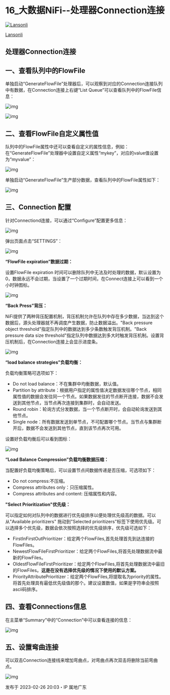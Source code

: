 # 16_大数据NiFi--处理器Connection连接

[![Lansonli](https://picx.zhimg.com/v2-a21621b28f2fb5ef77d23387fdced39e_l.jpg?source=172ae18b)](https://www.zhihu.com/people/lanson-92-34)

[Lansonli](https://www.zhihu.com/people/lanson-92-34)



## **处理器Connection连接**

## **一、查看队列中的FlowFile**

单独启动“GenerateFlowFile”处理器后，可以观察到对应的Connection连接队列中有数据，在Connection连接上右键“List Queue”可以查看队列中的FlowFile信息：

![img](https://pic1.zhimg.com/80/v2-2bb87800fc0369f6dd4891ba61f12fbc_1440w.webp)



![img](https://pic1.zhimg.com/80/v2-170a493e601c8a12b4e5df8843fd1ea0_1440w.webp)



## **二、查看FlowFile自定义属性值**

队列中的FlowFile属性中还可以查看自定义的属性信息，例如：在“GenerateFlowFile”处理器中设置自定义属性“mykey”，对应的value值设置为“myvalue”：

![img](https://pic2.zhimg.com/80/v2-7acc9292dd19aae73b2c465bccdb8b61_1440w.webp)

单独启动“GenerateFlowFile”生产部分数据，查看队列中的FlowFile属性如下：

![img](https://pic1.zhimg.com/80/v2-2bb5bab37cbaae93f0e13698f6c7f45c_1440w.webp)

## **三、Connection 配置**

针对Connectiond连接，可以通过“Configure”配置更多信息：

![img](https://pic1.zhimg.com/80/v2-8c972a45ec69ecabe1cd195c7f2fd13c_1440w.webp)

弹出页面点击“SETTINGS”：

![img](https://pic4.zhimg.com/80/v2-de80e78760d08f8e120b2cf8333fc73f_1440w.webp)

**“FlowFile expiration”数据过期：**

设置FlowFile expiration 时间可以删除队列中无法及时处理的数据，默认设置为0，数据永远不会过期，当设置了一个过期时间，在Connect连接上可以看到一个小时钟图标。

![img](https://pic4.zhimg.com/80/v2-d8acc2745ab461a251f11d489ddb43c3_1440w.webp)

**“Back Press”背压：**

NiFi提供了两种背压配置机制，背压机制允许在队列中存在多少数据，当达到这个数据后，源头处理器就不再调度产生数据，防止数据溢出。"Back pressure object threshold"指定队列中的数据达到多少条数触发背压机制。"Back pressure data size threshold"指定队列中数据达到多大时触发背压机制。设置背压机制后，在Connection连接上会显示进度条。

![img](https://pic3.zhimg.com/80/v2-c6a0950fb6ab92c62e7a0fe1b5521c66_1440w.webp)

**“load balance strategies”负载均衡：**

负载均衡策略可选项如下：

- Do not load balance：不在集群中均衡数据，默认值。
- Partition by attribute：根据用户指定的属性值决定数据发往哪个节点，相同属性值的数据会发往同一个节点。如果数据发往的节点断开连接，数据不会发送到其他节点，当节点再次连接到集群时，会自动发送。
- Round robin：轮询方式分发数据，当一个节点断开时，会自动轮询发送到其他节点。
- Single node：所有数据发送到单节点，不可配置哪个节点。当节点与集群断开后，数据不会发送到其他节点，直到该节点再次可用。

设置好负载均衡后可以看到图标：

![img](https://pic1.zhimg.com/80/v2-18710c0d62b77b255d61d9154302b60c_1440w.webp)

**“Load Balance Compression”负载均衡数据压缩：**

当配置好负载均衡策略后，可以设置节点间数据传递是否压缩，可选项如下：

- Do not compress:不压缩。
- Compress attributes only：只压缩属性。
- Compress attributes and content: 压缩属性和内容。

**"Select Prioritization"优先级：**

可以指定如何对队列中的数据进行优先级排序以便处理优先级高的数据。可以从"Available prioritizers" 拖动到"Selected prioritizers"标签下使用优先级。可以选择多个优先级，数据会依次按照选择的优先级排序，优先级可选如下：

- FirstInFirstOutPrioritizer：给定两个FlowFiles,首先处理首先到达连接的FlowFiles。
- NewestFlowFileFirstPrioritizer：给定两个FlowFiles,将首先处理数据流中最新的FlowFiles。
- OldestFlowFileFirstPrioritizer：给定两个FlowFiles,将首先处理数据流中最旧的FlowFiles。**这是在没有选择优先级的情况下使用的默认方案。**
- PriorityAttributePrioritizer：给定两个FlowFiles,将提取名为priority的属性。将首先处理具有最低优先级值的那个。建议设置数值，如果是字符串会按照ascii码排序。

## **四、查看Connections信息**

在主菜单“Summary”中的“Connection”中可以查看连接的信息：

![img](https://pic1.zhimg.com/80/v2-2c8f844f7ad5210503edab589a9249d8_1440w.webp)

## **五、设置弯曲连接**

可以双击Connection连接线来增加弯曲点，对弯曲点再次双击将删除当前弯曲点。

![img](https://pic4.zhimg.com/80/v2-1b9e593f3861bc6edbc9ca3435b60597_1440w.webp)

发布于 2023-02-26 20:03・IP 属地广东